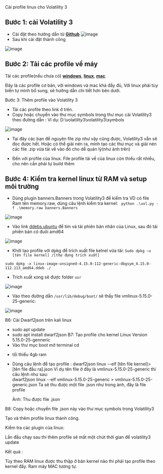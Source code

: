 Cài profile linux cho Volatility 3

## Bước 1: cài Volatility 3

- Cài đặt theo hướng dẫn từ **[Github](https://github.com/volatilityfoundation/volatility3)**
 ![image](https://user-images.githubusercontent.com/42565778/207274968-5a7213bc-1d4e-4a59-8eb6-2c47f0243984.png)
- Sau khi cài đặt thành công

![image](https://user-images.githubusercontent.com/42565778/207276297-d590d310-cca6-420c-a12e-377100194fdd.png)


## Bước 2: Tải các profile về máy

Tải các profile(nếu chưa có) [**windows**](https://downloads.volatilityfoundation.org/volatility3/symbols/windows.zip), [**linux**](https://downloads.volatilityfoundation.org/volatility3/symbols/linux.zip), [**mac**](https://downloads.volatilityfoundation.org/volatility3/symbols/mac.zip). 

Đây là các profile cơ bản, với windows và mac khá đầy đủ, Với linux phải tùy biến tự mình bổ sung, sẽ hướng dẫn chi tiết hơn bên dưới.

Bước 3: Thêm profile vào Volatility 3
- Tải các profile theo link ở trên.
- Copy hoặc chuyển vào thư mục symbols trong thư mục cài Volatility3 theo đường dẫn :
Ví dụ:          D:\volatility3\volatility3\symbols    

 ![image](https://user-images.githubusercontent.com/42565778/207276895-f417354b-e26b-40b8-a5c1-70a5e3ecd6d9.png)
 
-	Tại đây các bạn để nguyên file zip như vậy cũng được, Volatility3 vẫn sẽ đọc được hết. Hoặc có thể giải nén ra, mình tạo các thư mục và giải nén các file .zip vừa tải về vào đó cho dễ quản lý(như ảnh trên)

-	Đến với profile của linux. File profile tải về của linux còn thiếu rất nhiều, cho nên cần phải tự build thêm


## Bước 4: Kiểm tra kernel linux từ RAM và setup môi trường

- Dùng plugin banners.Banners trong Volatility3 để kiểm tra VD có file Ram tên memory.raw, dùng câu lệnh kiểm tra kernel:
 ` python .\vol.py -f .\memory.raw banners.Banners`

 ![image](https://user-images.githubusercontent.com/42565778/207277997-ab81d6ac-a2b7-436e-8fda-018d8d7c38d9.png)
 

 - Vào link [ddebs.ubuntu](http://ddebs.ubuntu.com/ubuntu/pool/main/l/linux/) để tìm và tải phiên bản nhân của Linux, sau đó tải phiên bản có đuôi amd64

![image](https://user-images.githubusercontent.com/42565778/207280394-139b8ea8-e7d6-49a7-b1b1-0f0deb31c31f.png)

 
 - Khởi tạo profile với dpkg để trích xuất file kelnel vừa tải:  `Sudo dpkg –x [tên file kernel] /[thự đựng trích xuất]` 

`sudo dpkg -x linux-image-unsigned-4.15.0-112-generic-dbgsym_4.15.0-112.113_amd64.ddeb ./`

- Trích xuất xong sẽ được folder `usr`
 
 ![image](https://user-images.githubusercontent.com/42565778/207284885-a46cb628-a5e4-4509-a65d-bb58a431659c.png)

- Vào theo đường dẫn `/usr/lib/debug/boot/` sẽ thấy file vmlinux-5.15.0-25-generic:

![image](https://user-images.githubusercontent.com/42565778/207286107-43717613-0e9d-4db0-9f37-2360b35f8677.png)


B6: Cài Dwarf2json trên kali linux
- sudo apt update
- sudo apt install dwarf2json
B7: Tạo profile cho kernel Linux Version 5.15.0-25-genneric
- Vào thư mục boot mở terminal 
  cd 

* tối thiểu 4gb ram
- Dùng câu lệnh để tạo profile :
dwarf2json linux --elf [tên file kernel]> [tên file đầu ra].json
Ví dụ tên file ở đây là vmlinux-5.15.0-25-generic thì câu lệnh như sau:   
dwarf2json linux --elf vmlinux-5.15.0-25-generic > vmlinux-5.15.0-25-generic.json
Ta sẽ thu được một file .json như trong ảnh, đây là file profile
 
	Ảnh: Thu được file .json

B8: Copy hoặc chuyển file .json này vào thư mục symbols trong Volatility3
 

Tạo và thêm profile linux thành công.


Kiểm tra các plugin của linux: 
 

Lần đầu chạy sau thi thêm profile sẽ mất một chút thời gian để volatility3 update

  

Kết quả : 
  
 

Tùy theo RAM linux được thu thập ở bản kernel nào thì phải tạo profile theo kernel đấy. Ram máy MAC tương tự.

